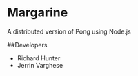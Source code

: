 Margarine
=========

A distributed version of Pong using Node.js


##Developers

* Richard Hunter
* Jerrin Varghese




